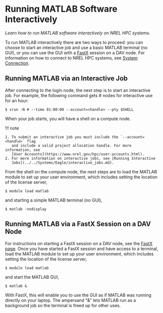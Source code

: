 # Running MATLAB Software Interactively

*Learn how to run MATLAB software interactively on NREL HPC systems.*

To run MATLAB interactively there are two ways to proceed: you can choose to start an
interactive job and use a basic MATLAB terminal (no GUI), or you can use the GUI
with a [FastX](../../Viz_Analytics/virtualgl_fastx.md) session on a DAV
node.  For information on how to connect to NREL HPC systems, see [System
Connection](https://www.nrel.gov/hpc/system-connection.html).

## Running MATLAB via an Interactive Job

After connecting to the login node, the next step is to start an interactive job. For
example, the following command gets # nodes for interactive use for an hour:

```
$ srun -N # --time 01:00:00 --account=<handle> --pty $SHELL
```

When your job starts, you will have a shell on a compute node.

!!! note

    1. To submit an interactive job you must include the `--account=<handle>` flag
       and include a valid project allocation handle. For more information, see
       [User Accounts](https://www.nrel.gov/hpc/user-accounts.html).
    2. For more information on interactive jobs, see [Running Interactive
       Jobs](../../Systems/Eagle/interactive_jobs.md).

From the shell on the compute node, the next steps are to load the MATLAB module
to set up your user environment, which includes setting the location of the
license server,

```
$ module load matlab
```

and starting a simple MATLAB terminal (no GUI),

```
$ matlab -nodisplay
```

## Running MATLAB via a FastX Session on a DAV Node

For instructions on starting a FastX session on a DAV node, see the [FastX
page](../../Viz_Analytics/virtualgl_fastx.md). Once you have
started a FastX session and have access to a terminal, load the MATLAB module to
set up your user environment, which includes setting the location of the license
server,

```
$ module load matlab
```

and start the MATLAB GUI,

```
$ matlab &
```

With FastX, this will enable you to use the GUI as if MATLAB was running
directly on your laptop. The ampersand "&" lets MATLAB run as a background job
so the terminal is freed up for other uses.

